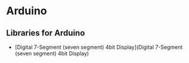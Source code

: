 # Arduino

## Libraries for Arduino 
* [Digital 7-Segment (seven segment) 4bit Display](Digital 7-Segment (seven segment) 4bit Display)
